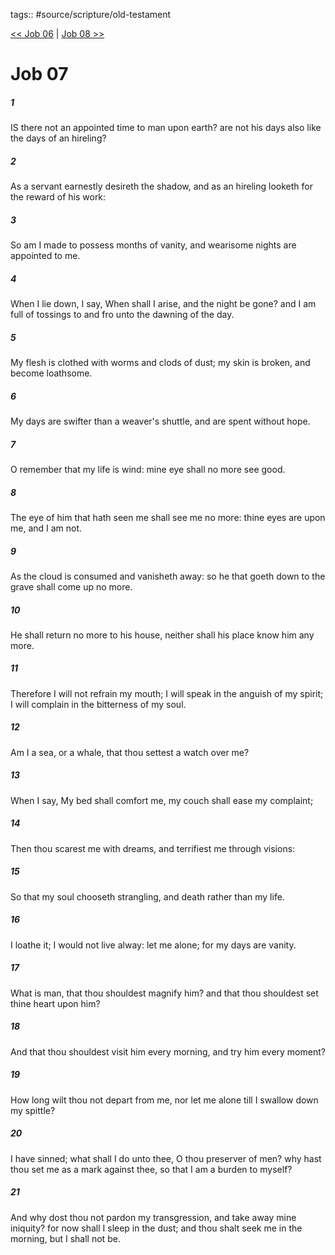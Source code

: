 tags:: #source/scripture/old-testament

[<< Job 06](/old-testament/18_Job/Job_06.md) | [Job 08 >>](/old-testament/18_Job/Job_08.md)

# Job 07

##### 1

IS there not an appointed time to man upon earth? are not his days also like the days of an hireling?

##### 2

As a servant earnestly desireth the shadow, and as an hireling looketh for the reward of his work:

##### 3

So am I made to possess months of vanity, and wearisome nights are appointed to me.

##### 4

When I lie down, I say, When shall I arise, and the night be gone? and I am full of tossings to and fro unto the dawning of the day.

##### 5

My flesh is clothed with worms and clods of dust; my skin is broken, and become loathsome.

##### 6

My days are swifter than a weaver's shuttle, and are spent without hope.

##### 7

O remember that my life is wind: mine eye shall no more see good.

##### 8

The eye of him that hath seen me shall see me no more: thine eyes are upon me, and I am not.

##### 9

As the cloud is consumed and vanisheth away: so he that goeth down to the grave shall come up no more.

##### 10

He shall return no more to his house, neither shall his place know him any more.

##### 11

Therefore I will not refrain my mouth; I will speak in the anguish of my spirit; I will complain in the bitterness of my soul.

##### 12

Am I a sea, or a whale, that thou settest a watch over me?

##### 13

When I say, My bed shall comfort me, my couch shall ease my complaint;

##### 14

Then thou scarest me with dreams, and terrifiest me through visions:

##### 15

So that my soul chooseth strangling, and death rather than my life.

##### 16

I loathe it; I would not live alway: let me alone; for my days are vanity.

##### 17

What is man, that thou shouldest magnify him? and that thou shouldest set thine heart upon him?

##### 18

And that thou shouldest visit him every morning, and try him every moment?

##### 19

How long wilt thou not depart from me, nor let me alone till I swallow down my spittle?

##### 20

I have sinned; what shall I do unto thee, O thou preserver of men? why hast thou set me as a mark against thee, so that I am a burden to myself?

##### 21

And why dost thou not pardon my transgression, and take away mine iniquity? for now shall I sleep in the dust; and thou shalt seek me in the morning, but I shall not be.
